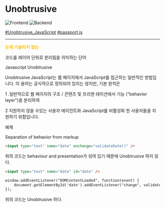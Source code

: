 # Unobtrusive

![Frontend](https://raw.githubusercontent.com/meotitda/DICTIONARY/master/2TAT1C/Label_Frontend.png)
![Backend](https://raw.githubusercontent.com/meotitda/DICTIONARY/master/2TAT1C/Label_Backend.png)

<a href="https://en.wikipedia.org/wiki/Unobtrusive_JavaScript">#Unobtrusive_JavaScript</a>
<a href="http://www.passportjs.org/">#passport.js</a>

---

<span style="color:#FFBF00; font-weight:bold;">눈에 거슬리지 않는</span>

코드를 레이어 단위로 분리됨을 의미하는 단어

Javascript Unobtrusive

Unobtrusive JavaScript는 웹 페이지에서 JavaScript를 접근하는 일반적인 방법입니다. 이 용어는 공식적으로 정의되어 있지는 않지만, 기본 원칙은 

1 .일반적으로 웹 페이지의 구조 / 콘텐츠 및 프리젠 테이션에서 기능 ("behavior layer")을 분리하여

2 지원하지 않을 수있는 사용자 에이전트와 JavaScript를 비활성화 한 사용자들을 지원하기 위함입니다.

예제

Separation of behavior from markup

```html
<input type="text" name="date" onchange="validateDate()" />
```

위의 코드는 behaviour and presentation가 섞여 있기 때문에 Unobtrusive 하지 않다.

```html
<input type="text" name="date" id="date" />

window.addEventListener("DOMContentLoaded", function(event) {
    document.getElementById('date').addEventListener("change", validateDate);
});
```

위의 코드는 Unobtrusive 하다.


